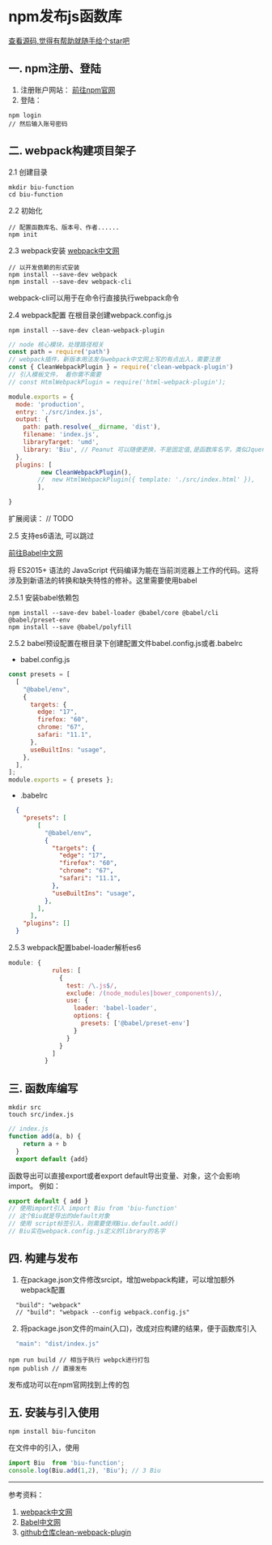 # npm发布js函数库

[查看源码,觉得有帮助就随手给个star吧](https://github.com/AlanWen2016/biu-function)

## 一. npm注册、登陆
1. 注册账户网站： [前往npm官网](https://www.npmjs.com/signup)
2. 登陆：
```
npm login 
// 然后输入账号密码
```

## 二. webpack构建项目架子

2.1 创建目录
```
mkdir biu-function
cd biu-function
```
2.2 初始化
```shell
// 配置函数库名、版本号、作者......
npm init
```

2.3 webpack安装
[webpack中文网](https://www.webpackjs.com/guides/installation/)
```
// 以开发依赖的形式安装
npm install --save-dev webpack
npm install --save-dev webpack-cli
```
webpack-cli可以用于在命令行直接执行webpack命令

2.4 webpack配置
在根目录创建webpack.config.js

```shell
npm install --save-dev clean-webpack-plugin
```

```javascript
// node 核心模块，处理路径相关
const path = require('path')
// webpack插件，新版本用法发与webpack中文网上写的有点出入，需要注意
const { CleanWebpackPlugin } = require('clean-webpack-plugin')
// 引入模板文件， 看你需不需要
// const HtmlWebpackPlugin = require('html-webpack-plugin');

module.exports = {
  mode: 'production',
  entry: './src/index.js',
  output: {
    path: path.resolve(__dirname, 'dist'),
    filename: 'index.js',
    libraryTarget: 'umd',
    library: 'Biu', // Peanut 可以随便更换，不是固定值,是函数库名字，类似Jquery
  },
  plugins: [
         new CleanWebpackPlugin(),
        //  new HtmlWebpackPlugin({ template: './src/index.html' }),
        ],

}
```

扩展阅读：
// TODO 


2.5 支持es6语法, 可以跳过

[前往Babel中文网](babeljs.cn/docs/usage)

将 ES2015+ 语法的 JavaScript 代码编译为能在当前浏览器上工作的代码。这将涉及到新语法的转换和缺失特性的修补。这里需要使用babel

2.5.1 安装babel依赖包
```shell
npm install --save-dev babel-loader @babel/core @babel/cli @babel/preset-env
npm install --save @babel/polyfill
```
2.5.2 babel预设配置在根目录下创建配置文件babel.config.js或者.babelrc
- babel.config.js
```javascript
const presets = [
  [
    "@babel/env",
    {
      targets: {
        edge: "17",
        firefox: "60",
        chrome: "67",
        safari: "11.1",
      },
      useBuiltIns: "usage",
    },
  ],
];
module.exports = { presets };
```
- .babelrc
```json
  {
    "presets": [
        [
          "@babel/env",
          {
            "targets": {
              "edge": "17",
              "firefox": "60",
              "chrome": "67",
              "safari": "11.1",
            },
            "useBuiltIns": "usage",
          },
        ],
      ],
    "plugins": []
  }
```
2.5.3 webpack配置babel-loader解析es6
```javascript
module: {
            rules: [
              {
                test: /\.js$/,
                exclude: /(node_modules|bower_components)/,
                use: {
                  loader: 'babel-loader',
                  options: {
                    presets: ['@babel/preset-env']
                  }
                }
              }
            ]
          }
```



## 三. 函数库编写

```shell
mkdir src
touch src/index.js
```

```javascript
// index.js
function add(a, b) {
    return a + b
  }
  export default {add}
```

函数导出可以直接export或者export default导出变量、对象，这个会影响import。
例如：
```javascript
export default { add }
// 使用import引入 import Biu from 'biu-function'
// 这个Biu就是导出的default对象
// 使用 script标签引入，则需要使用Biu.default.add()
// Biu实在webpack.config.js定义的library的名字
```


## 四. 构建与发布
1. 在package.json文件修改srcipt，增加webpack构建，可以增加额外webpack配置

```shell
  "build": "webpack"
  // "build": "webpack --config webpack.config.js"
```
2. 将package.json文件的main(入口)，改成对应构建的结果，便于函数库引入
```javascript
  "main": "dist/index.js"
```

```shell
npm run build // 相当于执行 webpck进行打包
npm publish // 直接发布
```
发布成功可以在npm官网找到上传的包

## 五. 安装与引入使用

```shell
npm install biu-funciton
```

在文件中的引入，使用
```javascript
import Biu  from 'biu-function';
console.log(Biu.add(1,2), 'Biu'); // 3 Biu
```

_____

参考资料：
1. [webpack中文网](https://www.webpackjs.com/guides/)
2. [Babel中文网](https://www.babeljs.cn/docs/usage)
2. [github仓库clean-webpack-plugin](https://github.com/johnagan/clean-webpack-plugin)


